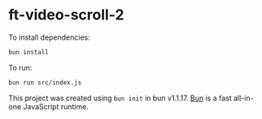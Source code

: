 # ft-video-scroll-2

To install dependencies:

```bash
bun install
```

To run:

```bash
bun run src/index.js
```

This project was created using `bun init` in bun v1.1.17. [Bun](https://bun.sh) is a fast all-in-one JavaScript runtime.
